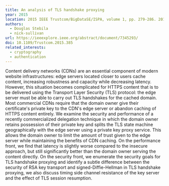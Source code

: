 ```yaml
---
title: An analysis of TLS handshake proxying
year: 2015
location: 2015 IEEE Trustcom/BigDataSE/ISPA, volume 1, pp. 279-286. 2015.
authors: 
  - Douglas Stebila
  - nick-sullivan
url: https://ieeexplore.ieee.org/abstract/document/7345293/
doi: 10.1109/Trustcom.2015.385
related_interests:
  - cryptography
  - authentication
---
```


Content delivery networks (CDNs) are an essential component of modern website infrastructures: edge servers located closer to users cache content, increasing robustness and capacity while decreasing latency. However, this situation becomes complicated for HTTPS content that is to be delivered using the Transport Layer Security (TLS) protocol: the edge server must be able to carry out TLS handshakes for the cached domain. Most commercial CDNs require that the domain owner give their certificate's private key to the CDN's edge server or abandon caching of HTTPS content entirely. We examine the security and performance of a recently commercialized delegation technique in which the domain owner retains possession of their private key and splits the TLS state machine geographically with the edge server using a private key proxy service. This allows the domain owner to limit the amount of trust given to the edge server while maintaining the benefits of CDN caching. On the performance front, we find that latency is slightly worse compared to the insecure approach, but still significantly better than the domain owner serving the content directly. On the security front, we enumerate the security goals for TLS handshake proxying and identify a subtle difference between the security of RSA key transport and signed-Diffie-Hellman in TLS handshake proxying, we also discuss timing side channel resistance of the key server and the effect of TLS session resumption.
